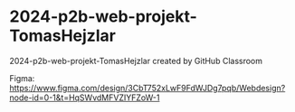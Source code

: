 # 2024-p2b-web-projekt-TomasHejzlar
2024-p2b-web-projekt-TomasHejzlar created by GitHub Classroom

Figma: https://www.figma.com/design/3CbT752xLwF9FdWJDg7pqb/Webdesign?node-id=0-1&t=HqSWvdMFVZIYFZoW-1
